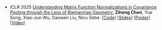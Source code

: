 - <span class="conf-badge">ICLR 2025</span>
[Understanding Matrix Function Normalizations in Covariance Pooling through the Lens of Riemannian Geometry](https://openreview.net/forum?id=q1t0Lmvhty),
**Ziheng Chen**, Yue Song, Xiao-Jun Wu, Gaowen Liu, Nicu Sebe.
[[Code](https://github.com/GitZH-Chen/RiemGCP)] 
[[Slides](https://github.com/GitZH-Chen/RiemGCP/blob/main/PPT-ICLR25-RiemGCP.pdf)]
[[Poster](https://github.com/GitZH-Chen/RiemGCP/blob/main/ICLR25-RiemGCP-Poster.pdf)]
[[Video](https://recorder-v3.slideslive.com/?share=98412&s=c3233557-a43d-4797-bdfa-8c4659f3ff9f)]